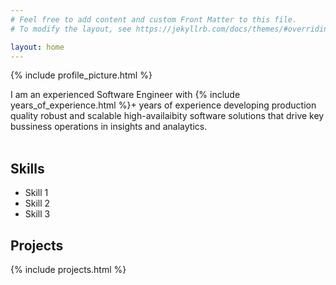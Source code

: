 ```yaml
---
# Feel free to add content and custom Front Matter to this file.
# To modify the layout, see https://jekyllrb.com/docs/themes/#overriding-theme-defaults

layout: home
---
```

{% include profile_picture.html %}

I am an experienced Software Engineer with {% include years_of_experience.html %}+ years of experience developing
production quality robust and scalable high-availaibity software solutions that drive key bussiness operations in
insights and analaytics.
<br />
<br />

## Skills
 - Skill 1
 - Skill 2
 - Skill 3

## Projects

{% include projects.html %}
